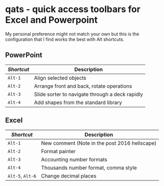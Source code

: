 # qats - quick access toolbars for Excel and Powerpoint
My personal preference might not match your own but this is the configuration that I find works the best with Alt shortcuts.

## PowerPoint
| *Shortcut* | Description |
| ---------- | ----------- |
| `Alt-1` | Align selected objects |
| `Alt-2` | Arrange front and back, rotate operations |
| `Alt-3` | Slide sorter to navigate through a deck rapidly |
| `Alt-4` | Add shapes from the standard library |

## Excel
| *Shortcut* | Description |
| ---------- | ----------- |
| `Alt-1` | New comment (Note in the post 2016 hellscape) |
| `Alt-2` | Format painter |
| `Alt-3` | Accounting number formats |
| `Alt-4` | Thousands number format, comma style |
| `Alt-5`, `Alt-6` | Change decimal places |